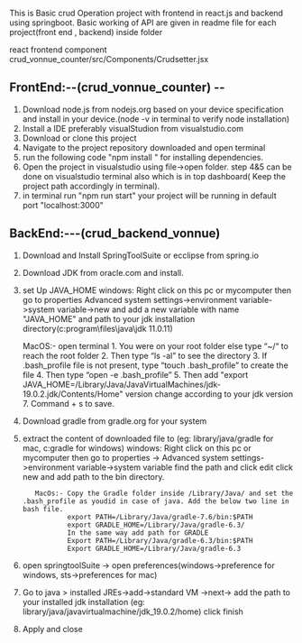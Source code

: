 This is Basic crud Operation project with frontend in react.js and backend using springboot.
Basic working of API are given in readme file for each project(front end , backend) inside folder

react frontend component crud_vonnue_counter/src/Components/Crudsetter.jsx

FrontEnd:--(crud_vonnue_counter) -- 
------------
1) Download node.js from nodejs.org based on your device specification and install in your device.(node -v in terminal to verify node installation)
2) Install a IDE preferably visualStudion from visualstudio.com
3) Download or clone this project
4) Navigate to the project repository downloaded and open terminal
5) run the following code "npm install " for installing dependencies.
7) Open the project in visualstudio using file->open folder. step 4&5 can be done on visualstudio terminal also which is in top dashboard( Keep the project path accordingly in terminal).
8) in terminal run "npm run start" your project will be running in default port "localhost:3000"


BackEnd:---(crud_backend_vonnue)
---------
1) Download and Install SpringToolSuite or ecclipse from spring.io
2) Download JDK from oracle.com and install.
3) set Up JAVA_HOME
      windows: Right click on this pc or mycomputer then go to properties
               Advanced system settings->environment variable->system variable->new and add a new variable with name "JAVA_HOME" and path to your jdk installation directory(c:program\files\java\jdk 11.0.11)
      
      MacOS:- open terminal
              1. You were on your root folder else type “~/“ to reach the root folder
              2. Then type “ls -al” to see the directory
              3. If .bash_profile file is not present, type “touch .bash_profile” to create the file
              4. Then type “open -e .bash_profile”
              5. Then add "export JAVA_HOME=/Library/Java/JavaVirtualMachines/jdk-19.0.2.jdk/Contents/Home"  version change according to your jdk version
              7. Command + s to save.
4) Download gradle from gradle.org for your system
5) extract the content of downloaded file to (eg: library/java/gradle for mac, c:gradle for windows)
         windows: Right click on this pc or mycomputer then go to properties -> 
                  Advanced system settings->environment variable->system variable find the path and click edit click new and add path to the bin directory.

          MacOs:- Copy the Gradle folder inside /Library/Java/ and set the .bash_profile as youdid in case of java. Add the below two line in bash file.
                  export PATH=/Library/Java/gradle-7.6/bin:$PATH
                  export GRADLE_HOME=/Library/Java/gradle-6.3/
                  In the same way add path for GRADLE
                  Export PATH=/Library/Java/gradle-6.3/bin:$PATH
                  Export GRADLE_HOME=/Library/Java/gradle-6.3

6) open springtoolSuite -> open preferences(windows->preference for windows, sts->preferences for mac)
7) Go to java > installed JREs->add->standard VM ->next-> add the path to your installed jdk installation (eg: library/java/javavirtualmachine/jdk_19.0.2/home)  click finish
8) Apply and close

                                        
            
          
              
